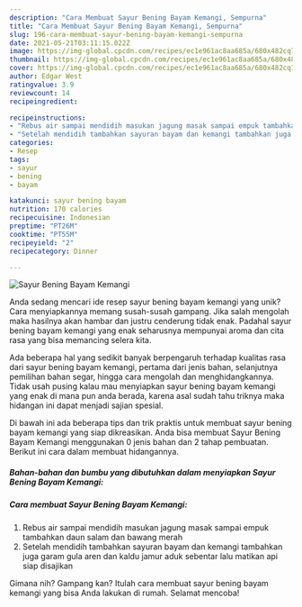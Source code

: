 ```yaml
---
description: "Cara Membuat Sayur Bening Bayam Kemangi, Sempurna"
title: "Cara Membuat Sayur Bening Bayam Kemangi, Sempurna"
slug: 196-cara-membuat-sayur-bening-bayam-kemangi-sempurna
date: 2021-05-21T03:11:15.022Z
image: https://img-global.cpcdn.com/recipes/ec1e961ac8aa685a/680x482cq70/sayur-bening-bayam-kemangi-foto-resep-utama.jpg
thumbnail: https://img-global.cpcdn.com/recipes/ec1e961ac8aa685a/680x482cq70/sayur-bening-bayam-kemangi-foto-resep-utama.jpg
cover: https://img-global.cpcdn.com/recipes/ec1e961ac8aa685a/680x482cq70/sayur-bening-bayam-kemangi-foto-resep-utama.jpg
author: Edgar West
ratingvalue: 3.9
reviewcount: 14
recipeingredient:

recipeinstructions:
- "Rebus air sampai mendidih masukan jagung masak sampai empuk tambahkan daun salam dan bawang merah"
- "Setelah mendidih tambahkan sayuran bayam dan kemangi tambahkan juga garam gula aren dan kaldu jamur aduk sebentar lalu matikan api siap disajikan"
categories:
- Resep
tags:
- sayur
- bening
- bayam

katakunci: sayur bening bayam 
nutrition: 170 calories
recipecuisine: Indonesian
preptime: "PT26M"
cooktime: "PT55M"
recipeyield: "2"
recipecategory: Dinner

---
```



![Sayur Bening Bayam Kemangi](https://img-global.cpcdn.com/recipes/ec1e961ac8aa685a/680x482cq70/sayur-bening-bayam-kemangi-foto-resep-utama.jpg)

Anda sedang mencari ide resep sayur bening bayam kemangi yang unik? Cara menyiapkannya memang susah-susah gampang. Jika salah mengolah maka hasilnya akan hambar dan justru cenderung tidak enak. Padahal sayur bening bayam kemangi yang enak seharusnya mempunyai aroma dan cita rasa yang bisa memancing selera kita.

Ada beberapa hal yang sedikit banyak berpengaruh terhadap kualitas rasa dari sayur bening bayam kemangi, pertama dari jenis bahan, selanjutnya pemilihan bahan segar, hingga cara mengolah dan menghidangkannya. Tidak usah pusing kalau mau menyiapkan sayur bening bayam kemangi yang enak di mana pun anda berada, karena asal sudah tahu triknya maka hidangan ini dapat menjadi sajian spesial.




Di bawah ini ada beberapa tips dan trik praktis untuk membuat sayur bening bayam kemangi yang siap dikreasikan. Anda bisa membuat Sayur Bening Bayam Kemangi menggunakan 0 jenis bahan dan 2 tahap pembuatan. Berikut ini cara dalam membuat hidangannya.

<!--inarticleads1-->

##### Bahan-bahan dan bumbu yang dibutuhkan dalam menyiapkan Sayur Bening Bayam Kemangi:





<!--inarticleads2-->

##### Cara membuat Sayur Bening Bayam Kemangi:

1. Rebus air sampai mendidih masukan jagung masak sampai empuk tambahkan daun salam dan bawang merah
1. Setelah mendidih tambahkan sayuran bayam dan kemangi tambahkan juga garam gula aren dan kaldu jamur aduk sebentar lalu matikan api siap disajikan




Gimana nih? Gampang kan? Itulah cara membuat sayur bening bayam kemangi yang bisa Anda lakukan di rumah. Selamat mencoba!
